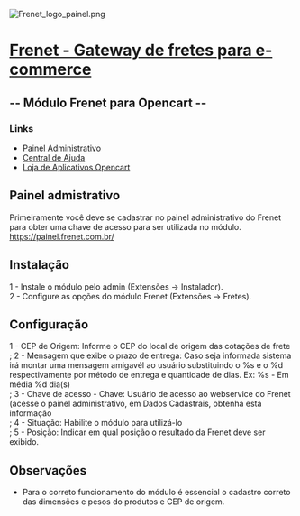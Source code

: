 ![Frenet_logo_painel.png](https://painel.frenet.com.br/Content/images/Frenet_logo_painel.png)
# [Frenet - Gateway de fretes para e-commerce](http://www.www.frenet.com.br) #

## -- Módulo Frenet para Opencart -- ##

### Links ###
* [Painel Administrativo](https://painel.frenet.com.br)
* [Central de Ajuda](https://frenet.zendesk.com/)
* [Loja de Aplicativos Opencart](https://www.opencart.com/index.php?route=marketplace/extension/info&extension_id=26072)

Painel admistrativo
------------------------------------

Primeiramente você deve se cadastrar no painel administrativo do Frenet para obter uma chave de acesso para ser utilizada no módulo.
https://painel.frenet.com.br/

Instalação
------------------------

1 - Instale o módulo pelo admin (Extensões -> Instalador).<br /> 
2 - Configure as opções do módulo Frenet (Extensões -> Fretes).

Configuração
---------------------------
1 - CEP de Origem: Informe o CEP do local de origem das cotações de frete<br />;
2 - Mensagem que exibe o prazo de entrega: Caso seja informada sistema irá montar uma mensagem amigavél ao usuário substituindo o %s e o %d respectivamente por método de entrega e quantidade de dias. Ex: %s - Em média %d dia(s)<br />;
3 - Chave de acesso - Chave: Usuário de acesso ao webservice do Frenet (acesse o painel administrativo, em Dados Cadastrais, obtenha esta informação<br />;
4 - Situação: Habilite o módulo para utilizá-lo<br />;
5 - Posição: Indicar em qual posição o resultado da Frenet deve ser exibido.

Observações
---------------------------
* Para o correto funcionamento do módulo é essencial o cadastro correto das dimensões e pesos do produtos e CEP de origem.
